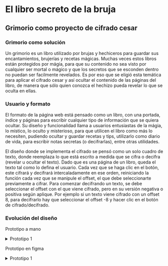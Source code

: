 # El libro secreto de la bruja
## Grimorio como proyecto de cifrado cesar 

### Grimorio como solución
Un grimorio es un libro utilizado por brujas y hechiceros para guardar sus encantamientos, brujerías y recetas mágicas. Muchas veces estos libros están protegidos por mágia, para que su contenido no sea visto por cualquier ser mortal o mágico y que los secretos que se esconden dentro no puedan ser facilmente revelados. Es por eso que se eligió esta temática para aplicar el cifrado cesar y así ocultar el contenido de las páginas del libro, de manera que sólo quien conozca el hechizo pueda revelar lo que se oculta en ellas.

### Usuario y formato        
El formato de la página web está pensado como un libro, con una portada, índice y páginas para escribir cualquier tipo de información que se quiera ocultar. Su diseño y funcionalidad llama a usuarios entusiastas de la mágia, lo místico, lo oculto y misterioso, para que utilicen el libro como más lo necesiten, pudiendo ocultar y guardar recetas y tips, utilizarlo como diario de vida, para escribir notas secretas (o decifrarlas), entre otras utilidades. 

El diseño donde se implementa el cifrado se pensó como un solo cuadro de texto, donde reemplaza lo que está escrito a medida que se cifra o decifra (revelar u ocultar el texto). Dado que es una página de un libro, queda el texto tal como lo defina el usuario. Cada vez que se haga clic en el botón, este cifrará y decifrará intercaladamente en ese orden, reiniciando la función cada vez que se manipule el offset, el que debe seleccionarte previamente a cifrar. Para comenzar decifrando un texto, se debe seleccionar el offset con el que viene cifrado, pero en su versión negativa o positiva según aplique. Por ejemplo si un texto viene cifrado con un offset 8, para decifrarlo hay que seleccionar el offset -8 y hacer clic en el botón de cifrado/decifrado.  

### Evolución del diseño

Prototipo a mano
  <details><summary>Prototipo 1</summary><p>
[![Primer prototipo](prototipo.jpg)]
</p></details>

Prototipo en figma

  <details><summary>Prototipo 1</summary><p>
[![primer prototipo figma](prototipo2.jpg)] 
</p></details>

